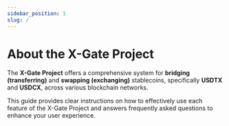 ```yaml
---
sidebar_position: 1
slug: /
---
```


# About the X-Gate Project

The **X-Gate Project** offers a comprehensive system for **bridging (transferring)** and **swapping (exchanging)** stablecoins, specifically **USDTX** and **USDCX**, across various blockchain networks.

This guide provides clear instructions on how to effectively use each feature of the X-Gate Project and answers frequently asked questions to enhance your user experience.